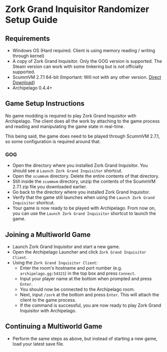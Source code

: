 # Zork Grand Inquisitor Randomizer Setup Guide

## Requirements

- Windows OS (Hard required. Client is using memory reading / writing through kernel)
- A copy of Zork Grand Inquisitor. Only the GOG version is supported. The Steam version can work with some tinkering but
  is not officially supported.
- ScummVM 2.7.1 64-bit (Important: Will not with any other version. [Direct Download](https://downloads.scummvm.org/frs/scummvm/2.7.1/scummvm-2.7.1-win32-x86_64.zip))
- Archipelago 0.4.4+

## Game Setup Instructions

No game modding is required to play Zork Grand Inquisitor with Archipelago. The client does all the work by attaching to
the game process and reading and manipulating the game state in real-time.

This being said, the game does need to be played through ScummVM 2.7.1, so some configuration is required around that.

### GOG

- Open the directory where you installed Zork Grand Inquisitor. You should see a `Launch Zork Grand Inquisitor`
  shortcut.
- Open the `scummvm` directory. Delete the entire contents of that directory.
- Still inside the `scummvm` directory, unzip the contents of the ScummVM 2.7.1 zip file you downloaded earlier.
- Go back to the directory where you installed Zork Grand Inquisitor.
- Verify that the game still launches when using the `Launch Zork Grand Inquisitor` shortcut.
- Your game is now ready to be played with Archipelago. From now on, you can use the `Launch Zork Grand Inquisitor`
  shortcut to launch the game.

## Joining a Multiworld Game

- Launch Zork Grand Inquisitor and start a new game.
- Open the Archipelago Launcher and click `Zork Grand Inquisitor Client`.
- Using the `Zork Grand Inquisitor Client`:
  - Enter the room's hostname and port number (e.g. `archipelago.gg:54321`) in the top box and press `Connect`.
  - Input your player name at the bottom when prompted and press `Enter`.
  - You should now be connected to the Archipelago room.
  - Next, input `/zork` at the bottom and press `Enter`. This will attach the client to the game process.
  - If the command is successful, you are now ready to play Zork Grand Inquisitor with Archipelago.

## Continuing a Multiworld Game

- Perform the same steps as above, but instead of starting a new game, load your latest save file.
